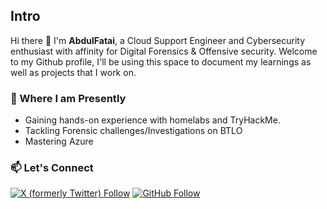 ## Intro
Hi there 👋 I'm __AbdulFatai__, a Cloud Support Engineer and Cybersecurity enthusiast with affinity for Digital Forensics & Offensive security. Welcome to my Github profile, I'll be using this space to document my learnings as well as projects that I work on.

### 🌱 Where I am Presently
- Gaining hands-on experience with homelabs and TryHackMe.
- Tackling Forensic challenges/Investigations on BTLO
- Mastering Azure 

### 📫 Let's Connect

[![X (formerly Twitter) Follow](https://img.shields.io/twitter/follow/bydimeji?style=social)](https://x.com/bydimeji) [![GitHub Follow](https://img.shields.io/github/followers/sixth-sensei?style=social)](https://github.com/sixth-sensei)


<!--
**sixth-sensei/sixth-sensei** is a ✨ _special_ ✨ repository because its `README.md` (this file) appears on your GitHub profile.

Here are some ideas to get you started:

- 🔭 I’m currently working on ...
- 🌱 I’m currently learning ...
- 👯 I’m looking to collaborate on ...
- 🤔 I’m looking for help with ...
- 💬 Ask me about ...
- 📫 How to reach me: ...
- 😄 Pronouns: ...
- ⚡ Fun fact: ...
-->
